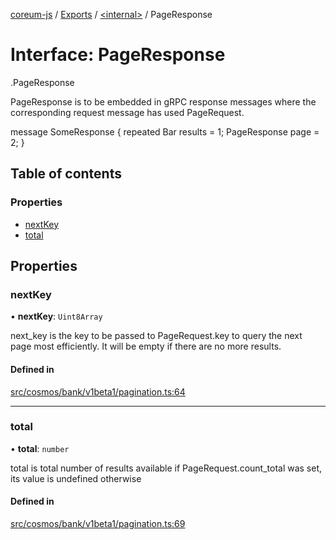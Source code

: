 [coreum-js](../README.md) / [Exports](../modules.md) / [<internal\>](../modules/internal_.md) / PageResponse

# Interface: PageResponse

[<internal>](../modules/internal_.md).PageResponse

PageResponse is to be embedded in gRPC response messages where the
corresponding request message has used PageRequest.

 message SomeResponse {
         repeated Bar results = 1;
         PageResponse page = 2;
 }

## Table of contents

### Properties

- [nextKey](internal_.PageResponse.md#nextkey)
- [total](internal_.PageResponse.md#total)

## Properties

### nextKey

• **nextKey**: `Uint8Array`

next_key is the key to be passed to PageRequest.key to
query the next page most efficiently. It will be empty if
there are no more results.

#### Defined in

[src/cosmos/bank/v1beta1/pagination.ts:64](https://github.com/PyramydLabs/coreum-js/blob/987bc3b/src/cosmos/bank/v1beta1/pagination.ts#L64)

___

### total

• **total**: `number`

total is total number of results available if PageRequest.count_total
was set, its value is undefined otherwise

#### Defined in

[src/cosmos/bank/v1beta1/pagination.ts:69](https://github.com/PyramydLabs/coreum-js/blob/987bc3b/src/cosmos/bank/v1beta1/pagination.ts#L69)
